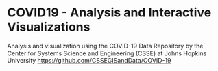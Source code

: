 # COVID19 - Analysis and Interactive Visualizations

Analysis and visualization using the COVID-19 Data Repository by the Center for Systems Science and Engineering (CSSE) at Johns Hopkins University https://github.com/CSSEGISandData/COVID-19
